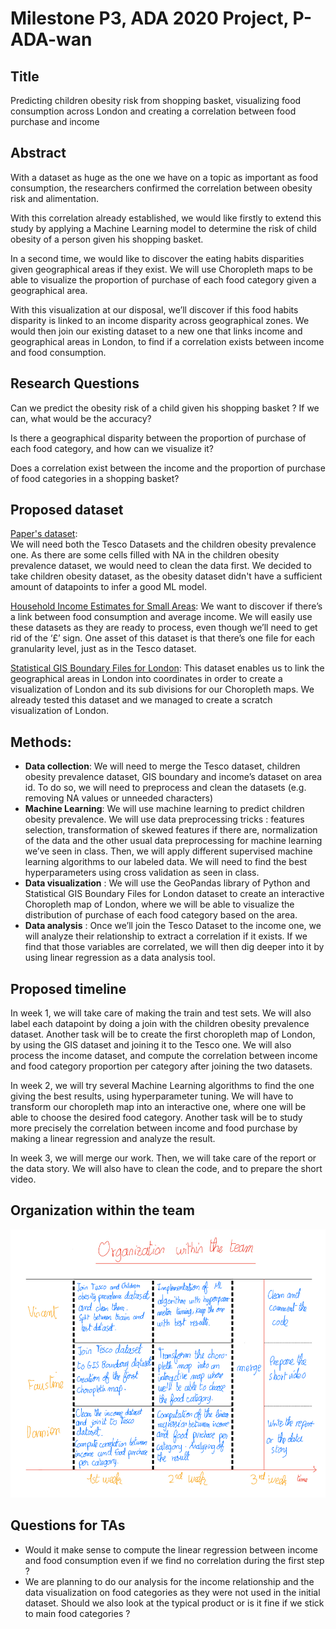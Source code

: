 # Milestone P3, ADA 2020 Project, P-ADA-wan

## Title
Predicting children obesity risk from shopping basket, visualizing food consumption across London and creating a correlation between food purchase and income

## Abstract

With a dataset as huge as the one we have on a topic as important as food consumption, the researchers confirmed the correlation between obesity risk and alimentation. 

With this correlation already established, we would like firstly to extend this study by applying a Machine Learning model to determine the risk of child obesity of a person given his shopping basket. 

In a second time, we would like to discover the eating habits disparities given geographical areas if they exist. We will use Choropleth maps to be able to visualize the proportion of purchase of each food category given a geographical area. 

With this visualization at our disposal, we’ll discover if this food habits disparity is linked to an income disparity across geographical zones. We would then join our existing dataset to a new one that links income and geographical areas in London, to find if a correlation exists between income and food consumption. 

## Research Questions

Can we predict the obesity risk of a child given his shopping basket ? If we can, what would be the accuracy?

Is there a geographical disparity between the proportion of purchase of each food category, and how can we visualize it?

Does a correlation exist between the income and the proportion of purchase of food categories in a shopping basket?

## Proposed dataset 

[Paper's dataset](https://figshare.com/collections/Tesco_Grocery_1_0/4769354/2):  
We will need both the Tesco Datasets and the children obesity prevalence one. As there are some cells filled with NA in the children obesity prevalence dataset, we would need to clean the data first. We decided to take children obesity dataset, as the obesity dataset didn't have a sufficient amount of datapoints to infer a good ML model.

[ Household Income Estimates for Small Areas](https://data.london.gov.uk/dataset/household-income-estimates-small-areas): 
We want to discover if there’s a link between food consumption and average income. We will easily use these datasets as they are ready to process, even though we’ll need to get rid of the ‘£’ sign. One asset of this dataset is that there’s one file for each granularity level, just as in the Tesco dataset.

[Statistical GIS Boundary Files for London](https://data.london.gov.uk/dataset/statistical-gis-boundary-files-london): 
This dataset enables us to link the geographical areas in London into coordinates in order to create a visualization of London and its sub divisions for our Choropleth maps. We already tested this dataset and we managed to create a scratch visualization of London.      

## Methods: 

* **Data collection**: We will need to merge the Tesco dataset, children obesity prevalence dataset, GIS boundary and income’s dataset on area id. To do so, we will need to preprocess and clean the datasets (e.g. removing NA values or unneeded characters)
* **Machine Learning**: We will use machine learning to predict children obesity prevalence. We will use data preprocessing tricks : features selection, transformation of skewed features if there are, normalization of the data and the other usual data preprocessing for machine learning we’ve seen in class. Then, we will apply different supervised machine learning algorithms to our labeled data. We will need to find the best hyperparameters using cross validation as seen in class. 
* **Data visualization** : We will use the GeoPandas library of Python and  Statistical GIS Boundary Files for London dataset to create an interactive Choropleth map of London, where we will be able to visualize the distribution of purchase of each food category based on the area. 
* **Data analysis** : Once we’ll join the Tesco Dataset to the income one, we will analyze their relationship to extract a correlation if it exists. If we find that those variables are correlated, we will then dig deeper into it by using linear regression as a data analysis tool.

## Proposed timeline

In week 1, we will take care of making the train and test sets. We will also label each datapoint by doing a join with the children obesity prevalence dataset. 
Another task will be to create the first choropleth map of London, by using the GIS dataset and joining it to the Tesco one.
We will also process the income dataset, and compute the correlation between income and food category proportion per category after joining the two datasets.

In week 2, we will try several Machine Learning algorithms to find the one giving the best results, using hyperparameter tuning.
We will have to transform our choropleth map into an interactive one, where one will be able to choose the desired food category. 
Another task will be to study more precisely the correlation between income and food purchase by making a linear regression and analyze the result. 

In week 3, we will merge our work. Then, we will take care of the report or the data story. We will also have to clean the code, and to prepare the short video.

## Organization within the team 

![](organization.png)

## Questions for TAs

* Would it make sense to compute the linear regression between income and food consumption even if we find no correlation during the first step ? 
* We are planning to do our analysis for the income relationship and the data visualization on food categories as they were not used in the initial dataset. Should we also look at the typical product or is it fine if we stick to main food categories ? 

